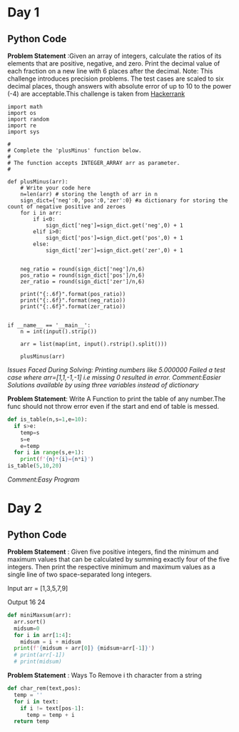
# Day 1
## Python Code
**Problem Statement** :Given an array of integers, calculate the ratios of its elements that are positive, negative, and zero. Print the decimal value of each fraction on a new line with
6 places after the decimal.
Note: This challenge introduces precision problems. The test cases are scaled to six decimal places, though answers with absolute error of up to 10 to the power (-4)
are acceptable.This challenge is taken from [Hackerrank](https://www.hackerrank.com/challenges/one-month-preparation-kit-plus-minus/problem?isFullScreen=true&h_l=interview&playlist_slugs%5B%5D=preparation-kits&playlist_slugs%5B%5D=one-month-preparation-kit&playlist_slugs%5B%5D=one-month-week-one)

```python:
import math
import os
import random
import re
import sys

#
# Complete the 'plusMinus' function below.
#
# The function accepts INTEGER_ARRAY arr as parameter.
#

def plusMinus(arr):
    # Write your code here
    n=len(arr) # storing the length of arr in n
    sign_dict={'neg':0,'pos':0,'zer':0} #a dictionary for storing the count of negative positive and zeroes
    for i in arr: 
        if i<0:
            sign_dict['neg']=sign_dict.get('neg',0) + 1 
        elif i>0:
            sign_dict['pos']=sign_dict.get('pos',0) + 1
        else:
            sign_dict['zer']=sign_dict.get('zer',0) + 1
        
    
    neg_ratio = round(sign_dict['neg']/n,6)
    pos_ratio = round(sign_dict['pos']/n,6)
    zer_ratio = round(sign_dict['zer']/n,6)       
    
    print("{:.6f}".format(pos_ratio))
    print("{:.6f}".format(neg_ratio))
    print("{:.6f}".format(zer_ratio))                


if __name__ == '__main__':
    n = int(input().strip())

    arr = list(map(int, input().rstrip().split()))

    plusMinus(arr)

```

*Issues Faced During Solving:
Printing numbers like 5.000000
Failed a test case where arr=[1,1,-1,-1] i.e missing 0 resulted in error.*
*Comment:Easier Solutions available by using three variables instead of dictionary*

**Problem Statement**: Write A Function to print the table of any number.The func should not throw error even if the start and end of table is messed.

```python
def is_table(n,s=1,e=10):
  if s>e:
    temp=s
    s=e
    e=temp
  for i in range(s,e+1):
    print(f'{n}*{i}={n*i}')    
is_table(5,10,20)    
```

*Comment:Easy Program*

# Day 2
## Python Code ##

**Problem Statement** : Given five positive integers, find the minimum and maximum values that can be calculated by summing exactly four of the five integers. Then print the respective minimum and maximum values as a single line of two space-separated long integers.

Input arr = [1,3,5,7,9]

Output 16 24

```python
def miniMaxsum(arr):
  arr.sort()
  midsum=0
  for i in arr[1:4]:
    midsum = i + midsum
  print(f'{midsum + arr[0]} {midsum+arr[-1]}')
  # print(arr[-1])
  # print(midsum)
```

**Problem Statement** : Ways To Remove i th character from a string

```python
def char_rem(text,pos):
  temp = ''
  for i in text:
    if i != text[pos-1]:
      temp = temp + i
  return temp    
```
